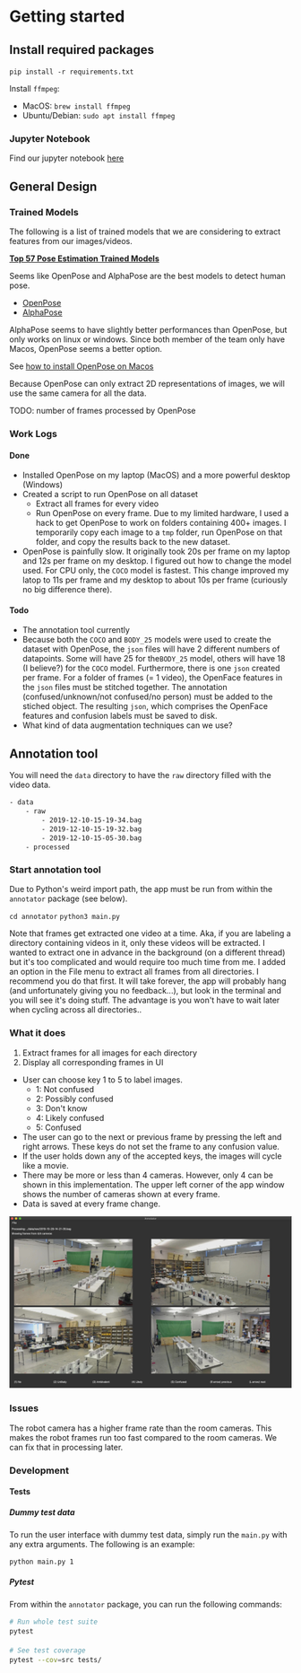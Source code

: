 # Getting started

## Install required packages
`pip install -r requirements.txt`

Install `ffmpeg`:
* MacOS: `brew install ffmpeg`
* Ubuntu/Debian: `sudo apt install ffmpeg`



### Jupyter Notebook

Find our jupyter notebook [here](https://colab.research.google.com/drive/1GB-D6D5eOkK_TgdmVJ8mqMvPmIvMl7aG?usp=sharing)

## General Design

### Trained Models

The following is a list of trained models that we are considering to extract features from our images/videos.

[**Top 57 Pose Estimation Trained Models**](https://awesomeopensource.com/projects/human-pose-estimation)

Seems like OpenPose and AlphaPose are the best models to detect human pose.

* [OpenPose](https://github.com/CMU-Perceptual-Computing-Lab/openpose)
* [AlphaPose](https://github.com/MVIG-SJTU/AlphaPose)

AlphaPose seems to have slightly better performances than OpenPose, but only works on linux or windows. Since both member of the team only have Macos, OpenPose seems a better option.

See [how to install OpenPose on Macos](https://github.com/CMU-Perceptual-Computing-Lab/openpose/blob/master/doc/installation.md)

Because OpenPose can only extract 2D representations of images, we will use the same camera for all the data. 

TODO: number of frames processed by OpenPose

### Work Logs

#### Done

* Installed OpenPose on my laptop (MacOS) and a more powerful desktop (Windows)
* Created a script to run OpenPose on all dataset
  * Extract all frames for every video
  * Run OpenPose on every frame. Due to my limited hardware, I used a hack to get OpenPose to work on folders containing 400+ images. I temporarily copy each image to a `tmp` folder, run OpenPose on that folder, and copy the results back to the new dataset.
* OpenPose is painfully slow. It originally took 20s per frame on my laptop and 12s per frame on my desktop. I figured out how to change the model used. For CPU only, the `COCO` model is fastest. This change improved my latop to 11s per frame and my desktop to about 10s per frame (curiously no big difference there).

#### Todo

* The annotation tool currently
* Because both the `COCO` and `BODY_25` models were used to create the dataset with OpenPose, the `json` files will have 2 different numbers of datapoints. Some will have 25 for the`BODY_25` model, others will have 18 (I believe?) for the `COCO` model. Furthermore, there is one `json` created per frame. For a folder of frames (= 1 video), the OpenFace features in the `json` files must be stitched together. The annotation (confused/unknown/not confused/no person) must be added to the stiched object. The resulting `json`, which comprises the OpenFace features and confusion labels must be saved to disk.
* What kind of data augmentation techniques can we use?

## Annotation tool

You will need the `data` directory to have the `raw` directory filled with the video data.
```
- data
    - raw
        - 2019-12-10-15-19-34.bag
        - 2019-12-10-15-19-32.bag
        - 2019-12-10-15-05-30.bag
    - processed
```

### Start annotation tool

Due to Python's weird import path, the app must be run from within the `annotator` package (see below).

`cd annotator`
`python3 main.py`

Note that frames get extracted one video at a time. Aka, if you are labeling a directory containing videos in it, only these videos will be extracted. I wanted to extract one in advance in the background (on a different thread) but it's too complicated and would require too much time from me. I added an option in the File menu to extract all frames from all directories. I recommend you do that first. It will take forever, the app will probably hang (and unfortunately giving you no feedback...), but look in the terminal and you will see it's doing stuff. The advantage is you won't have to wait later when cycling across all directories..

### What it does
1. Extract frames for all images for each directory
2. Display all corresponding frames in UI

* User can choose key 1 to 5 to label images.
    * 1: Not confused
    * 2: Possibly confused
    * 3: Don't know
    * 4: Likely confused
    * 5: Confused
* The user can go to the next or previous frame by pressing the left and right arrows. These keys do not set the frame to any confusion value.
* If the user holds down any of the accepted keys, the images will cycle like a movie.
* There may be more or less than 4 cameras. However, only 4 can be shown in this implementation. The upper left corner of the app window shows the number of cameras shown at every frame.
* Data is saved at every frame change.

![Screen Shot 2020-07-28 at 7.13.54 PM](README.assets/Screen%20Shot%202020-07-28%20at%207.13.54%20PM.png)

### Issues

The robot camera has a higher frame rate than the room cameras. This makes the robot frames run too fast compared to the room cameras. We can fix that in processing later.

### Development

#### Tests

##### Dummy test data

To run the user interface with dummy test data, simply run the `main.py` with any extra arguments. The following is an example:

```
python main.py 1
```



##### Pytest

From within the `annotator` package, you can run the following commands:

```bash
# Run whole test suite
pytest

# See test coverage
pytest --cov=src tests/
```
